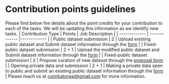 # Contribution points guidelines
Please find below the details about the point credits for your contribution to each of the tasks. We will be updating this information as we identify new tasks.
| Contribution Type | Points | Job Description |
| ------------- | ------------- |------------- |
| Public dataset submission   | 2  | Upload existing public dataset and Submit dataset information through the [form](https://forms.gle/27MiJrjdzjQ3Qjwe9)  |
| Fixed-public dataset submission  | 2 + 1  | Upload the modified public dataset and Submit dataset information through the [form](https://forms.gle/27MiJrjdzjQ3Qjwe9)  |
| Fixed-public dataset submission  | 2  | Propose curation of new dataset through the [proposal form](https://forms.gle/uprWQiwEGzoDKwLq5)  |
| Opening private data and submission   | 2 + 1  | Making a private data open to public and submit an existing public dataset information through the [form](https://forms.gle/27MiJrjdzjQ3Qjwe9)  |
Please reach us at coimbatoreai@gmail.com for more information.
